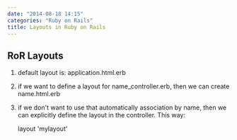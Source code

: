 ```yaml
---
date: "2014-08-18 14:15"
categories: "Ruby on Rails"
title: Layouts in Ruby on Rails
---
```


## RoR Layouts

1. default layout is: application.html.erb

2. if we want to define a layout for name_controller.erb, then we can create name.html.erb

3. if we don't want to use that automatically association by name, then we can explicitly define the layout in the controller. This way:


    layout 'mylayout'


